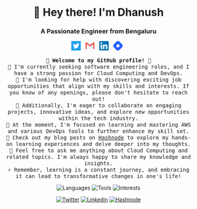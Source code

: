 <h1 align="center">👋 Hey there! I'm Dhanush</h1>
<h3 align="center">A Passionate Engineer from Bengaluru</h3>

<p align="center">
  <a href="https://twitter.com/dhanuks26" target="_blank"><img src="images/twitter.png" alt="Twitter" width="25"></a>&nbsp;&nbsp;
  <a href="mailto:dhanushks001@gmail.com"><img src="images/gmail.png" alt="Gmail" width="25"></a>&nbsp;&nbsp;
   <a href="https://www.linkedin.com/in/dhanush-k-s-a5720a1b9/"><img src="images/linkedin.png" alt="Linkedin" width="25"></a>&nbsp;&nbsp;
  <a href="https://dhanushks.hashnode.dev/"><img src="images/hashnode.png" alt="Hashnode" width="25"></a>&nbsp;&nbsp;
</p>

<p align="center">
  <samp>
    <b>🌟 Welcome to my GitHub profile! 🌟</b><br>
    🔭 I'm currently seeking software engineering roles, and I have a strong passion for Cloud Computing and DevOps. <br>
    🤝 I'm looking for help with discovering exciting job opportunities that align with my skills and interests. If you know of any openings, please don't 
        hesitate to reach out! <br>
    👯 Additionally, I'm eager to collaborate on engaging projects, innovative ideas, and explore new opportunities within the tech industry. <br>
    🌱 At the moment, I'm focused on learning and mastering AWS and various DevOps tools to further enhance my skill set. <br>
    📝 Check out my blog posts on <a href="https://dhanushks.hashnode.dev/" target="_blank">Hashnode</a> to explore my hands-on learning experiences and delve             deeper into my thoughts. <br>
    💬 Feel free to ask me anything about Cloud Computing and related topics. I'm always happy to share my knowledge and insights. <br>
    ⚡ Remember, learning is a constant journey, and embracing it can lead to transformative changes in one's life!
  </samp>
</p>

<p align="center">
  <img src="https://img.shields.io/badge/Languages-HTML,%20CSS,%20JavaScript,%20React,%20Java,%20Python-%23F7DF1E?style=for-the-badge&logoColor=black&labelColor=%23444444" alt="Languages">
   <img src="https://img.shields.io/badge/Tools-AWS,%20Docker,%20Kubernetes,%20Terraform-%23FF9900?style=for-the-badge&logo=amazon-           aws&logoColor=white&labelColor=%23444444" alt="Tools">
  <img src="https://img.shields.io/badge/Interests-DevOps%20|%20Web%20Dev-%235363E5?style=for-the-badge&labelColor=%23444444" alt="Interests">
</p>

<p align="center">
  <a href="https://twitter.com/dhanuks26"><img src="https://img.shields.io/twitter/follow/dhanuks26?style=social" alt="Twitter"></a>
   <a href="https://www.linkedin.com/in/dhanush-k-s-a5720a1b9/"><img src="https://img.shields.io/badge/Linkedin-Follow-blue" alt="Linkedin"></a>
  <a href="https://dhanushks.hashnode.dev/"><img src="https://img.shields.io/badge/Hashnode-Follow-blue" alt="Hashnode"></a>
</p>
